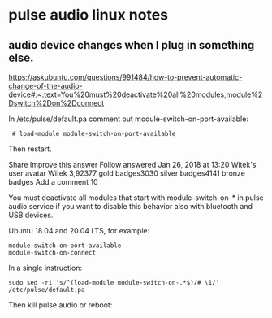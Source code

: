 # pulse audio linux notes

## audio device changes when I plug in something else. 


https://askubuntu.com/questions/991484/how-to-prevent-automatic-change-of-the-audio-device#:~:text=You%20must%20deactivate%20all%20modules,module%2Dswitch%2Don%2Dconnect


In /etc/pulse/default.pa comment out module-switch-on-port-available:


```
 # load-module module-switch-on-port-available
```

Then restart.

Share
Improve this answer
Follow
answered Jan 26, 2018 at 13:20
Witek's user avatar
Witek
3,92377 gold badges3030 silver badges4141 bronze badges
Add a comment
10

You must deactivate all modules that start with module-switch-on-* in pulse audio service if you want to disable this behavior also with bluetooth and USB devices.

Ubuntu 18.04 and 20.04 LTS, for example:

```
module-switch-on-port-available
module-switch-on-connect
```
In a single instruction:

```
sudo sed -ri 's/^(load-module module-switch-on-.*$)/# \1/' /etc/pulse/default.pa
```
Then kill pulse audio or reboot:

